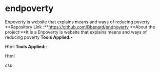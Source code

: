 # endpoverty
 Enpoverty is website that explains means and ways of reducing poverty
**Repository Link :**https://github.com/Bbenard/endpoverty
**About the project:**It is a Enpoverty is website that explains means and ways of reducing poverty
**Tools Applied:-**

Html
**Tools Applied:-**

Html

css 

